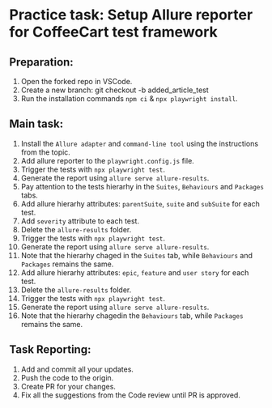 # Practice task: Setup Allure reporter for CoffeeCart test framework

## Preparation:
1. Open the forked repo in VSCode.
2. Create a new branch: git checkout -b added_article_test
3. Run the installation commands `npm ci` & `npx playwright install`.

## Main task:
1. Install the `Allure adapter` and `command-line tool` using the instructions from the topic.
2. Add allure reporter to the `playwright.config.js` file.
3. Trigger the tests with `npx playwright test`.
4. Generate the report using `allure serve allure-results`. 
5. Pay attention to the tests hierarhy in the `Suites`, `Behaviours` and `Packages` tabs.
6. Add allure hierarhy attributes: `parentSuite`, `suite` and `subSuite` for each test.
7. Add `severity` attribute to each test. 
8. Delete the `allure-results` folder.
7. Trigger the tests with `npx playwright test`.
8. Generate the report using `allure serve allure-results`. 
9. Note that the hierarhy chaged in the `Suites` tab, while `Behaviours` and `Packages` remains the same. 
10. Add allure hierarhy attributes: `epic`, `feature` and `user story` for each test.
11. Delete the `allure-results` folder.
12. Trigger the tests with `npx playwright test`.
13. Generate the report using `allure serve allure-results`. 
14. Note that the hierarhy chagedin the `Behaviours` tab, while `Packages` remains the same. 


## Task Reporting: 
1. Add and commit all your updates. 
2. Push the code to the origin.
3. Create PR for your changes. 
4. Fix all the suggestions from the Code review until PR is approved.  

